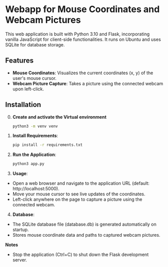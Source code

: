 # Webapp for Mouse Coordinates and Webcam Pictures

This web application is built with Python 3.10 and Flask,
incorporating vanilla JavaScript for client-side functionalities.
It runs on Ubuntu and uses SQLite for database storage.

## Features

- **Mouse Coordinates**: Visualizes the current coordinates (x, y) of the user's mouse cursor.
- **Webcam Picture Capture**: Takes a picture using the connected webcam upon left-click.

## Installation
0. **Create and activate the Virtual environment** 
   ```bash
   python3 -m venv venv

1. **Install Requirements**:
   ```bash
   pip install -r requirements.txt
2. **Run the Application**:
    ```bash
    python3 app.py

3. **Usage**:

- Open a web browser and navigate to the application URL (default: http://localhost:5000).
- Move your mouse cursor to see live updates of the coordinates.
- Left-click anywhere on the page to capture a picture using the connected webcam.

4. **Database**:

- The SQLite database file (database.db) is generated automatically on startup.
- Stores mouse coordinate data and paths to captured webcam pictures.

**Notes**
- Stop the application (Ctrl+C) to shut down the Flask development server.